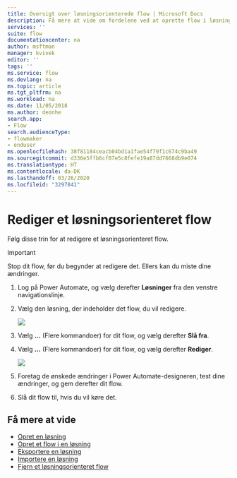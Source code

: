 ```yaml
---
title: Oversigt over løsningsorienterede flow | Microsoft Docs
description: Få mere at vide om fordelene ved at oprette flow i løsninger.
services: ''
suite: flow
documentationcenter: na
author: msftman
manager: kvivek
editor: ''
tags: ''
ms.service: flow
ms.devlang: na
ms.topic: article
ms.tgt_pltfrm: na
ms.workload: na
ms.date: 11/05/2018
ms.author: deonhe
search.app:
- Flow
search.audienceType:
- flowmaker
- enduser
ms.openlocfilehash: 38f81184ceacb04bd1a1fae54f79f1c674c9ba49
ms.sourcegitcommit: d336e5ffb6cf07e5c8fefe19a87dd7668db9e074
ms.translationtype: HT
ms.contentlocale: da-DK
ms.lasthandoff: 03/26/2020
ms.locfileid: "3297841"
---
```

# <a name="edit-a-solution-aware-flow"></a>Rediger et løsningsorienteret flow


Følg disse trin for at redigere et løsningsorienteret flow.

> [!IMPORTANT]
> Stop dit flow, før du begynder at redigere det. Ellers kan du miste dine ændringer.

1. Log på Power Automate, og vælg derefter **Løsninger** fra den venstre navigationslinje.
1. Vælg den løsning, der indeholder det flow, du vil redigere.

   ![](./media/edit-solution-aware-flow/new-flow-inside-solution.png)

1. Vælg **...** (Flere kommandoer) for dit flow, og vælg derefter **Slå fra**.
1. Vælg **...** (Flere kommandoer) for dit flow, og vælg derefter **Rediger**.

   ![](./media/edit-solution-aware-flow/edit-flow.png)
   
1. Foretag de ønskede ændringer i Power Automate-designeren, test dine ændringer, og gem derefter dit flow.
1. Slå dit flow til, hvis du vil køre det.

## <a name="learn-more"></a>Få mere at vide

* [Opret en løsning](./overview-solution-flows.md)
* [Opret et flow i en løsning](./create-flow-solution.md)
* [Eksportere en løsning](./export-flow-solution.md)
* [Importere en løsning](./import-flow-solution.md)
* [Fjern et løsningsorienteret flow](./remove-solution-aware-flow.md)
